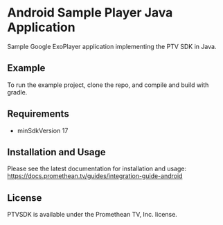 # Android Sample Player Java Application

Sample Google ExoPlayer application implementing the PTV SDK in Java.

## Example

To run the example project, clone the repo, and compile and build with gradle.

## Requirements

* minSdkVersion 17

## Installation and Usage

Please see the latest documentation for installation and usage:
https://docs.promethean.tv/guides/integration-guide-android

## License

PTVSDK is available under the Promethean TV, Inc. license.
